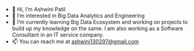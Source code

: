 - 👋 Hi, I’m Ashwini Patil
- 👀 I’m interested in Big Data Analytics and Engineering
- 🌱 I’m currently learning Big Data Ecosystem and working on projects to build up my knowledge on the same. I am also working as a Software Consultant in an IT service company.
- 📫 You can reach me at ashwini130297@gmail.com 

<!---
Ashwini130/Ashwini130 is a ✨ special ✨ repository because its `README.md` (this file) appears on your GitHub profile.
You can click the Preview link to take a look at your changes.
--->
